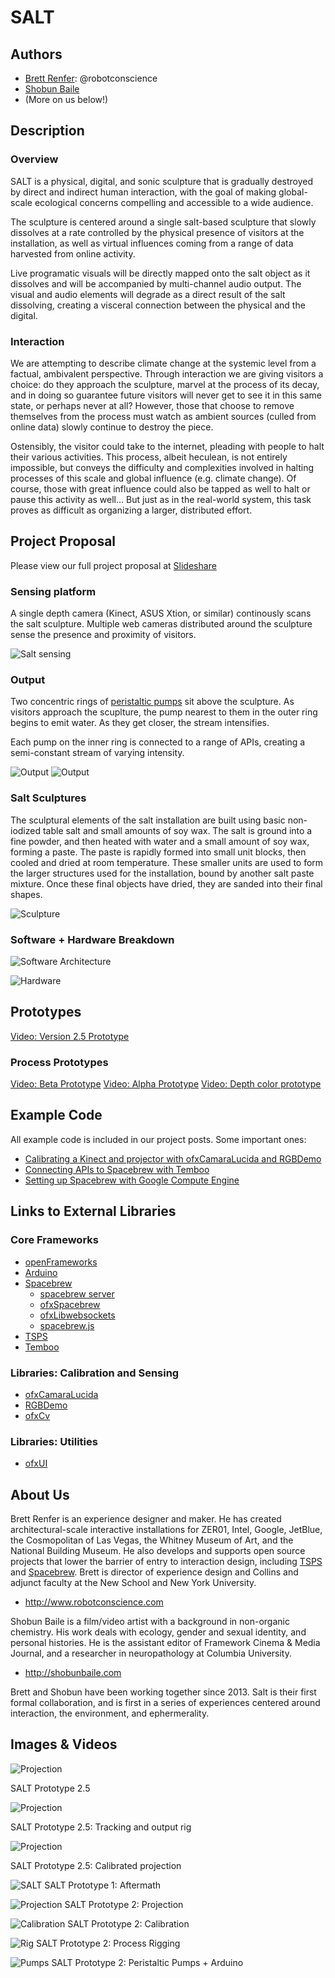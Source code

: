 # SALT

## Authors
- [Brett Renfer](http://www.robotconscience.com): @robotconscience
- [Shobun Baile](http://shobunbaile.com/)
- (More on us below!)

## Description
### Overview
SALT is a physical, digital, and sonic sculpture that is gradually destroyed by direct and indirect human interaction, with the goal of making global-scale ecological concerns compelling and accessible to a wide audience. 

The sculpture is centered around a single salt-based sculpture that slowly dissolves at a rate controlled by the physical presence of visitors at the installation, as well as virtual influences coming from a range of data harvested from online activity.

Live programatic visuals will be directly mapped onto the salt object as it dissolves and will be accompanied by multi-channel audio output. The visual and audio elements will degrade as a direct result of the salt dissolving, creating a visceral connection between the physical and the digital.

### Interaction
We are attempting to describe climate change at the systemic level from a factual, ambivalent perspective. Through interaction we are giving visitors a choice: do they approach the sculpture, marvel at the process of its decay, and in doing so guarantee future visitors will never get to see it in this same state, or perhaps never at all? However, those that choose to remove themselves from the process must watch as ambient sources (culled from online data) slowly continue to destroy the piece. 

Ostensibly, the visitor could take to the internet, pleading with people to halt their various activities. This process, albeit heculean, is not entirely impossible, but conveys the difficulty and complexities involved in halting processes of this scale and global influence (e.g. climate change). Of course, those with great influence could also be tapped as well to halt or pause this activity as well... But just as in the real-world system, this task proves as difficult as organizing a larger, distributed effort.

## Project Proposal

Please view our full project proposal at [Slideshare](http://www.slideshare.net/slideshow/embed_code/31085739)

### Sensing platform
A single depth camera (Kinect, ASUS Xtion, or similar) continously scans the salt sculpture. Multiple web cameras distributed around the sculpture sense the presence and proximity of visitors.

![Salt sensing](https://github.com/robotconscience/devart-template/raw/master/project_images/salt_exp_01.png?raw=true)

### Output
Two concentric rings of [peristaltic pumps](http://www.adafruit.com/products/1150) sit above the sculpture. As visitors approach the scuplture, the pump nearest to them in the outer ring begins to emit water. As they get closer, the stream intensifies.

Each pump on the inner ring is connected to a range of APIs, creating a semi-constant stream of varying intensity.

![Output](https://github.com/robotconscience/devart-template/raw/master/project_images/salt_exp_02.png?raw=true)
![Output](https://github.com/robotconscience/devart-template/raw/master/project_images/salt_exp_03.png?raw=true)

### Salt Sculptures
The sculptural elements of the salt installation are built using basic non-iodized table salt and small amounts of soy wax. The salt is ground into a fine powder, and then heated with water and a small amount of soy wax, forming a paste. The paste is rapidly formed into small unit blocks, then cooled and dried at room temperature. These smaller units are used to form the larger structures used for the installation, bound by another salt paste mixture. Once these final objects have dried, they are sanded into their final shapes.

![Sculpture](https://raw.githubusercontent.com/robotconscience/devart-template/master/project_images/saltobjects_1and2.jpg)

### Software + Hardware Breakdown

![Software Architecture](https://raw.githubusercontent.com/robotconscience/devart-template/master/project_images/diagrams/software_architecture.jpg)

![Hardware](https://raw.githubusercontent.com/robotconscience/devart-template/master/project_images/diagrams/hardware_architecture.jpg)

## Prototypes

[Video: Version 2.5 Prototype](https://www.youtube.com/watch?v=MxeFtY5l_Lo)

### Process Prototypes

[Video: Beta Prototype](https://www.youtube.com/watch?v=Uznlm7nx28U)
[Video: Alpha Prototype](https://vimeo.com/78356704)
[Video: Depth color prototype](https://vimeo.com/87061029)

## Example Code
All example code is included in our project posts. Some important ones:
* [Calibrating a Kinect and projector with ofxCamaraLucida and RGBDemo](https://github.com/robotconscience/devart-template/blob/master/project_posts/2014-03-06-Calibration.md)
* [Connecting APIs to Spacebrew with Temboo](https://github.com/robotconscience/devart-template/blob/master/project_posts/2014-03-14-APIs.md)
* [Setting up Spacebrew with Google Compute Engine](https://github.com/robotconscience/devart-template/blob/master/project_posts/2014-03-21-Cloud.md)

## Links to External Libraries

### Core Frameworks
* [openFrameworks](https://github.com/openframeworks/openFrameworks "openFrameworks") 
* [Arduino](http://arduino.cc)
* [Spacebrew](http://docs.spacebrew.cc)
  * [spacebrew server](https://github.com/spacebrew/spacebrew) 
  * [ofxSpacebrew](https://github.com/spacebrew/ofxSpacebrew)
  * [ofxLibwebsockets](https://github.com/labatrockwell/ofxLibwebsockets)
  * [spacebrew.js](https://github.com/spacebrew/spacebrew.js)
* [TSPS](http://openTSPS.com)
* [Temboo](http://www.temboo.com)

### Libraries: Calibration and Sensing
* [ofxCamaraLucida](https://github.com/chparsons/ofxCamaraLucida)
* [RGBDemo](https://github.com/rgbdemo/rgbdemo)
* [ofxCv](https://github.com/kylemcdonald/ofxCv "ofxCv")

### Libraries: Utilities
* [ofxUI](https://github.com/rezaali/ofxUI/)

## About Us

Brett Renfer is an experience designer and maker. He has created architectural-scale interactive installations for ZER01, Intel, Google, JetBlue, the Cosmopolitan of Las Vegas, the Whitney Museum of Art, and the National Building Museum. He also develops and supports open source projects that lower the barrier of entry to interaction design, including [TSPS](http://github.com/labatrockwell/opentsps) and [Spacebrew](http://www.spacebrew.cc). Brett is director of experience design and Collins and adjunct faculty at the New School and New York University.
* http://www.robotconscience.com

Shobun Baile is a film/video artist  with a background in non-organic chemistry. His work deals with ecology, gender and sexual identity, and personal histories. He is the assistant editor of Framework Cinema & Media Journal, and a researcher in neuropathology at Columbia University.
* http://shobunbaile.com

Brett and Shobun have been working together since 2013. Salt is their first formal collaboration, and is first in a series of experiences centered around interaction, the environment, and ephermerality.

## Images & Videos

![Projection](https://raw.githubusercontent.com/robotconscience/devart-template/master/project_images/Prototype2_5/prototype_humanscale.jpg)

SALT Prototype 2.5

![Projection](https://raw.githubusercontent.com/robotconscience/devart-template/master/project_images/Prototype2_5/prototype_rig.jpg)

SALT Prototype 2.5: Tracking and output rig

![Projection](https://raw.githubusercontent.com/robotconscience/devart-template/master/project_images/prototype_2/prototype_calibrated_4.jpg)

SALT Prototype 2.5: Calibrated projection

![SALT](http://farm4.staticflickr.com/3703/9571458893_666d613ec1_b.jpg "Salt Image 1")
SALT Prototype 1: Aftermath

![Projection](https://raw.githubusercontent.com/robotconscience/devart-template/master/project_images/prototype_2/Prototype2_projection.jpg)
SALT Prototype 2: Projection

![Calibration](https://raw.githubusercontent.com/robotconscience/devart-template/master/project_images/prototype_2/Prototype2_8.JPG)
SALT Prototype 2: Calibration

![Rig](https://raw.githubusercontent.com/robotconscience/devart-template/master/project_images/prototype_2/Prototype2_11.JPG)
SALT Prototype 2: Process Rigging

![Pumps](https://raw.githubusercontent.com/robotconscience/devart-template/master/project_images/prototype_2/Prototype2_7.JPG)
SALT Prototype 2: Peristaltic Pumps + Arduino

